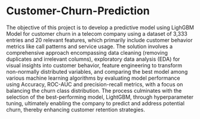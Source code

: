 # Customer-Churn-Prediction
The objective of this project is to develop a predictive model using LighGBM Model for customer churn in a telecom company using a dataset of 3,333 entries and 20 relevant features, which primarily include customer behavior metrics like call patterns and service usage. The solution involves a comprehensive approach encompassing data cleaning (removing duplicates and irrelevant columns), exploratory data analysis (EDA) for visual insights into customer behavior, feature engineering to transform non-normally distributed variables, and comparing the best model among various machine learning algorithms by evaluating model performance using Accuracy, ROC-AUC and precision-recall metrics, with a focus on balancing the churn class distribution. The process culminates with the selection of the best-performing model, LightGBM, through hyperparameter tuning, ultimately enabling the company to predict and address potential churn, thereby enhancing customer retention strategies.
